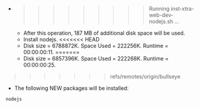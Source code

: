 * >>>>>>>>> Running inst-xtra-web-dev-nodejs.sh ...
  * After this operation, 187 MB of additional disk space will be used.
  * Install nodejs.
<<<<<<< HEAD
  * Disk size = 6788872K. Space Used = 222256K. Runtime = 00:00:00:11.
=======
  * Disk size = 6857396K. Space Used = 222268K. Runtime = 00:00:00:25.
>>>>>>> refs/remotes/origin/bullseye
  * The following NEW packages will be installed:
  ```bash
nodejs
  ```
